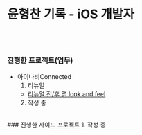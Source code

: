 # 윤형찬 기록 - iOS 개발자
<br/><br/>
### 진행한 프로젝트(업무)
* 아이나비Connected
  1. 리뉴얼
    - [리뉴얼 전/후 앱 look and feel]()
  2. 작성 중
<br/>
### 진행한 사이드 프로젝트
  1. 작성 중
